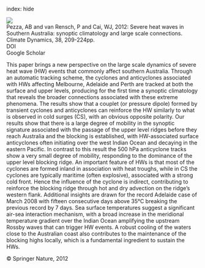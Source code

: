 index: hide

<div class="Citation">
    <div class="Citation-thumb CitationThumb-linked"  data-href="https://doi.org/10.1007/s00382-011-1016-2">
      <img src="https://static.claimspace.cloud/climate-study-static/refs/thumbs/2/Pezza_et_al_2012-thumb.png" />
    </div>

  <div class="Citation-body">
    <div class="Citation-text">Pezza, AB and van Rensch, P and Cai, WJ, 2012: Severe heat waves in Southern Australia: synoptic climatology and large scale connections. <span class="Article-journal">Climate Dynamics, </span><span class="Article-volume">38, </span>209-224pp.</div>
    <div class="Citation-links">
      <div class="CitationLink" data-href="https://doi.org/10.1007/s00382-011-1016-2">
        <div class="CitationLink-icon CitationLink-Doi"></div>
        <div class="CitationLink-text">DOI</div>
      </div>
      <div class="CitationLink" data-href="https://scholar.google.com/scholar?q=10.1007/s00382-011-1016-2">
        <div class="CitationLink-icon CitationLink-Scholar"></div>
        <div class="CitationLink-text">Google Scholar</div>
      </div>
    </div>
  </div>
</div>

This paper brings a new perspective on the large scale dynamics of severe heat wave (HW) events that commonly affect southern Australia. Through an automatic tracking scheme, the cyclones and anticyclones associated with HWs affecting Melbourne, Adelaide and Perth are tracked at both the surface and upper levels, producing for the first time a synoptic climatology that reveals the broader connections associated with these extreme phenomena. The results show that a couplet (or pressure dipole) formed by transient cyclones and anticyclones can reinforce the HW similarly to what is observed in cold surges (CS), with an obvious opposite polarity. Our results show that there is a large degree of mobility in the synoptic signature associated with the passage of the upper level ridges before they reach Australia and the blocking is established, with HW-associated surface anticyclones often initiating over the west Indian Ocean and decaying in the eastern Pacific. In contrast to this result the 500 hPa anticyclone tracks show a very small degree of mobility, responding to the dominance of the upper level blocking ridge. An important feature of HWs is that most of the cyclones are formed inland in association with heat troughs, while in CS the cyclones are typically maritime (often explosive), associated with a strong cold front. Hence the influence of the cyclone is indirect, contributing to reinforce the blocking ridge through hot and dry advection on the ridge’s western flank. Additional insights are drawn for the record Adelaide case of March 2008 with fifteen consecutive days above 35°C breaking the previous record by 7 days. Sea surface temperatures suggest a significant air-sea interaction mechanism, with a broad increase in the meridional temperature gradient over the Indian Ocean amplifying the upstream Rossby waves that can trigger HW events. A robust cooling of the waters close to the Australian coast also contributes to the maintenance of the blocking highs locally, which is a fundamental ingredient to sustain the HWs.

<div class="Citation-copy">
&copy; Springer Nature, 2012
</div>